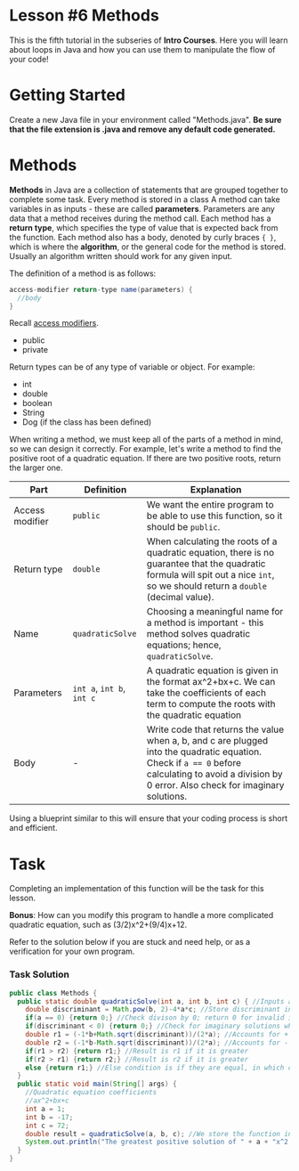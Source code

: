 # Lesson #6 Methods

This is the fifth tutorial in the subseries of **Intro Courses**. Here you will learn about loops in Java and how you can use them to manipulate the flow of your code!

# Getting Started
Create a new Java file in your environment called "Methods.java". **Be sure that the file extension is .java and remove any default code generated.**

# Methods
**Methods** in Java are a collection of statements that are grouped together to complete some task. Every method is stored in a class
A method can take variables in as inputs - these are called **parameters**. Parameters are any data that a method receives during the method call.
Each method has a **return type**, which specifies the type of value that is expected back from the function.
Each method also has a body, denoted by curly braces `{ }`, which is where the **algorithm**, or the general code for the method is stored.
Usually an algorithm written should work for any given input.

The definition of a method is as follows:
```java
access-modifier return-type name(parameters) {
  //body
}
```

Recall [access modifiers](https://github.com/frc6908/JavaForBeginners/blob/master/Lesson%202%20-%20Primitives/Lesson2Primitives.md).
* public
* private

Return types can be of any type of variable or object. For example:
* int
* double
* boolean
* String
* Dog (if the class has been defined)

When writing a method, we must keep all of the parts of a method in mind, so we can design it correctly.
For example, let's write a method to find the positive root of a quadratic equation. If there are two positive roots, return the larger one.

Part | Definition | Explanation
---- | ---- | ----
Access modifier | `public` | We want the entire program to be able to use this function, so it should be `public`.
Return type | `double` | When calculating the roots of a quadratic equation, there is no guarantee that the quadratic formula will spit out a nice `int`, so we should return a `double` (decimal value).
Name | `quadraticSolve` | Choosing a meaningful name for a method is important - this method solves quadratic equations; hence, `quadraticSolve`.
Parameters | `int a`, `int b`, `int c` | A quadratic equation is given in the format ax^2+bx+c. We can take the coefficients of each term to compute the roots with the quadratic equation
Body | - | Write code that returns the value when a, b, and c are plugged into the quadratic equation. Check if `a == 0` before calculating to avoid a division by 0 error. Also check for imaginary solutions.

Using a blueprint similar to this will ensure that your coding process is short and efficient.

# Task

Completing an implementation of this function will be the task for this lesson.

**Bonus**: How can you modify this program to handle a more complicated quadratic equation, such as (3/2)x^2+(9/4)x+12.

Refer to the solution below if you are stuck and need help, or as a verification for your own program.

### Task Solution

```java
public class Methods {
  public static double quadraticSolve(int a, int b, int c) { //Inputs a quadratic equation of form: ax^2+bx+c
    double discriminant = Math.pow(b, 2)-4*a*c; //Store discriminant in its own variable for reusability
    if(a == 0) {return 0;} //Check divison by 0; return 0 for invalid input
    if(discriminant < 0) {return 0;} //Check for imaginary solutions where discriminant is less than 0; return 0 for invalid input
    double r1 = (-1*b+Math.sqrt(discriminant))/(2*a); //Accounts for + of +/- in formula
    double r2 = (-1*b-Math.sqrt(discriminant))/(2*a); //Accounts for - of +/- in formula
    if(r1 > r2) {return r1;} //Result is r1 if it is greater
    if(r2 > r1) {return r2;} //Result is r2 if it is greater
    else {return r1;} //Else condition is if they are equal, in which case return either one (I chose to return r1)
  }
  public static void main(String[] args) {
    //Quadratic equation coefficients
    //ax^2+bx+c
    int a = 1;
    int b = -17;
    int c = 72;
    double result = quadraticSolve(a, b, c); //We store the function in a double variable because we expect the function to return a double
    System.out.println("The greatest positive solution of " + a + "x^2 + " + b + "x + " + c + " is " + result);
  }
}

```
